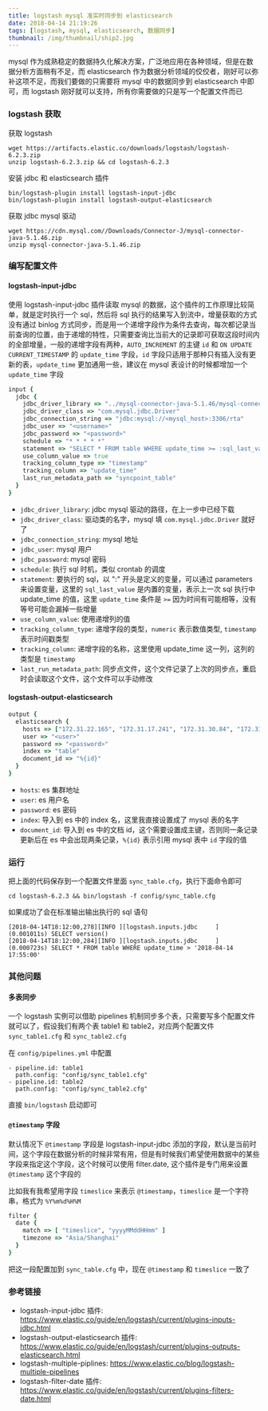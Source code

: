 ```yaml
---
title: logstash mysql 准实时同步到 elasticsearch
date: 2018-04-14 21:19:26
tags: [logstash, mysql, elasticsearch, 数据同步]
thumbnail: /img/thumbnail/ship2.jpg
---
```


mysql 作为成熟稳定的数据持久化解决方案，广泛地应用在各种领域，但是在数据分析方面稍有不足，而 elasticsearch 作为数据分析领域的佼佼者，刚好可以弥补这项不足，而我们要做的只需要将 mysql 中的数据同步到 elasticsearch 中即可，而 logstash 刚好就可以支持，所有你需要做的只是写一个配置文件而已

### logstash 获取

获取 logstash

```
wget https://artifacts.elastic.co/downloads/logstash/logstash-6.2.3.zip
unzip logstash-6.2.3.zip && cd logstash-6.2.3
```

安装 jdbc 和 elasticsearch 插件

```
bin/logstash-plugin install logstash-input-jdbc
bin/logstash-plugin install logstash-output-elasticsearch
```

获取 jdbc mysql 驱动

```
wget https://cdn.mysql.com//Downloads/Connector-J/mysql-connector-java-5.1.46.zip
unzip mysql-connector-java-5.1.46.zip
```

### 编写配置文件

#### logstash-input-jdbc

使用 logstash-input-jdbc 插件读取 mysql 的数据，这个插件的工作原理比较简单，就是定时执行一个 sql，然后将 sql 执行的结果写入到流中，增量获取的方式没有通过 binlog 方式同步，而是用一个递增字段作为条件去查询，每次都记录当前查询的位置，由于递增的特性，只需要查询比当前大的记录即可获取这段时间内的全部增量，一般的递增字段有两种，`AUTO_INCREMENT` 的主键 `id` 和 `ON UPDATE CURRENT_TIMESTAMP` 的 `update_time` 字段，`id` 字段只适用于那种只有插入没有更新的表，`update_time` 更加通用一些，建议在 mysql 表设计的时候都增加一个 `update_time` 字段

``` ruby
input {
  jdbc {
    jdbc_driver_library => "../mysql-connector-java-5.1.46/mysql-connector-java-5.1.46-bin.jar"
    jdbc_driver_class => "com.mysql.jdbc.Driver"
    jdbc_connection_string => "jdbc:mysql://<mysql_host>:3306/rta"
    jdbc_user => "<username>"
    jdbc_password => "<password>"
    schedule => "* * * * *"
    statement => "SELECT * FROM table WHERE update_time >= :sql_last_value"
    use_column_value => true
    tracking_column_type => "timestamp"
    tracking_column => "update_time"
    last_run_metadata_path => "syncpoint_table"
  }
}
```

- `jdbc_driver_library`: jdbc mysql 驱动的路径，在上一步中已经下载
- `jdbc_driver_class`: 驱动类的名字，mysql 填 `com.mysql.jdbc.Driver` 就好了
- `jdbc_connection_string`: mysql 地址
- `jdbc_user`: mysql 用户
- `jdbc_password`: mysql 密码
- `schedule`: 执行 sql 时机，类似 crontab 的调度
- `statement`: 要执行的 sql，以 ":" 开头是定义的变量，可以通过 parameters 来设置变量，这里的 `sql_last_value` 是内置的变量，表示上一次 sql 执行中 update_time 的值，这里 `update_time` 条件是 `>=` 因为时间有可能相等，没有等号可能会漏掉一些增量
- `use_column_value`: 使用递增列的值
- `tracking_column_type`: 递增字段的类型，`numeric` 表示数值类型, `timestamp` 表示时间戳类型
- `tracking_column`: 递增字段的名称，这里使用 update_time 这一列，这列的类型是 `timestamp`
- `last_run_metadata_path`: 同步点文件，这个文件记录了上次的同步点，重启时会读取这个文件，这个文件可以手动修改

#### logstash-output-elasticsearch

``` ruby
output {
  elasticsearch {
    hosts => ["172.31.22.165", "172.31.17.241", "172.31.30.84", "172.31.18.178"]
    user => "<user>"
    password => "<password>"
    index => "table"
    document_id => "%{id}"
  }
}
```

- `hosts`: es 集群地址
- `user`: es 用户名
- `password`: es 密码
- `index`: 导入到 es 中的 index 名，这里我直接设置成了 mysql 表的名字
- `document_id`: 导入到 es 中的文档 id，这个需要设置成主键，否则同一条记录更新后在 es 中会出现两条记录，`%{id}` 表示引用 mysql 表中 `id` 字段的值

### 运行

把上面的代码保存到一个配置文件里面 `sync_table.cfg`，执行下面命令即可

```
cd logstash-6.2.3 && bin/logstash -f config/sync_table.cfg
```

如果成功了会在标准输出输出执行的 sql 语句

```
[2018-04-14T18:12:00,278][INFO ][logstash.inputs.jdbc     ] (0.001011s) SELECT version()
[2018-04-14T18:12:00,284][INFO ][logstash.inputs.jdbc     ] (0.000723s) SELECT * FROM table WHERE update_time > '2018-04-14 17:55:00'
```

### 其他问题

#### 多表同步

一个 logstash 实例可以借助 pipelines 机制同步多个表，只需要写多个配置文件就可以了，假设我们有两个表 table1 和 table2，对应两个配置文件 `sync_table1.cfg` 和 `sync_table2.cfg`

在 `config/pipelines.yml` 中配置

```
- pipeline.id: table1
  path.config: "config/sync_table1.cfg"
- pipeline.id: table2
  path.config: "config/sync_table2.cfg"
```

直接 `bin/logstash` 启动即可

#### `@timestamp` 字段

默认情况下 `@timestamp` 字段是 logstash-input-jdbc 添加的字段，默认是当前时间，这个字段在数据分析的时候非常有用，但是有时候我们希望使用数据中的某些字段来指定这个字段，这个时候可以使用 filter.date, 这个插件是专门用来设置 `@timestamp` 这个字段的

比如我有我希望用字段 `timeslice` 来表示 `@timestamp`，`timeslice` 是一个字符串，格式为 `%Y%m%d%H%M`

``` ruby
filter {
  date {
    match => [ "timeslice", "yyyyMMddHHmm" ]
    timezone => "Asia/Shanghai"
  }
}
```

把这一段配置加到 `sync_table.cfg` 中，现在 `@timestamp` 和 `timeslice` 一致了

### 参考链接

- logstash-input-jdbc 插件: <https://www.elastic.co/guide/en/logstash/current/plugins-inputs-jdbc.html>
- logstash-output-elasticsearch 插件: <https://www.elastic.co/guide/en/logstash/current/plugins-outputs-elasticsearch.html>
- logstash-multiple-piplines: <https://www.elastic.co/blog/logstash-multiple-pipelines>
- logstash-filter-date 插件: <https://www.elastic.co/guide/en/logstash/current/plugins-filters-date.html>
